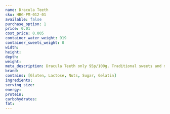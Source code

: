 ```yaml
---
name: Dracula Teeth
sku: HBG-PM-012-01
available: false
purchase_option: 1
price: 0.01
cost_price: 0.005
container_water_weight: 919
container_sweets_weight: 0
width: 
height: 
depth: 
weight: 
meta_description: Dracula Teeth only 95p/100g. Traditional sweets and more at Humbugs Confectionery Store. Specialists in satisfying your sweet tooth!
brand: 
contains: [Gluten, Lactose, Nuts, Sugar, Gelatin]
ingredients: 
serving_size: 
energy: 
protein: 
carbohydrates: 
fat: 
---
```

